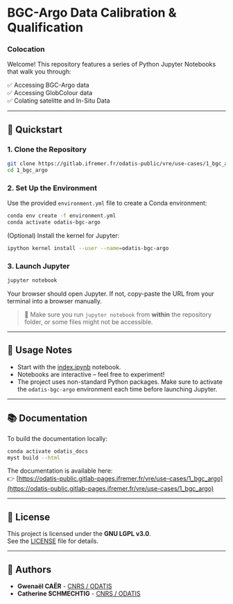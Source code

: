 # BGC-Argo Data Calibration & Qualification

### Colocation

Welcome! This repository features a series of Python Jupyter Notebooks that walk you through:

✅ Accessing BGC-Argo data  
✅ Accessing GlobColour data  
✅ Colating satelitte and In-Situ Data

---

## 🚀 Quickstart

### 1. Clone the Repository

```bash
git clone https://gitlab.ifremer.fr/odatis-public/vre/use-cases/1_bgc_argo.git
cd 1_bgc_argo
```

### 2. Set Up the Environment

Use the provided `environment.yml` file to create a Conda environment:

```bash
conda env create -f environment.yml
conda activate odatis-bgc-argo
```

(Optional) Install the kernel for Jupyter:

```bash
ipython kernel install --user --name=odatis-bgc-argo
```

### 3. Launch Jupyter

```bash
jupyter notebook
```

Your browser should open Jupyter. If not, copy-paste the URL from your terminal into a browser manually.

> 📌 Make sure you run `jupyter notebook` from **within** the repository folder, or some files might not be accessible.

---

## 🧪 Usage Notes

- Start with the [index.ipynb](.notebooks/index.ipynb) notebook.
- Notebooks are interactive – feel free to experiment!
- The project uses non-standard Python packages. Make sure to activate the `odatis-bgc-argo` environment each time before launching Jupyter.

---

## 📚 Documentation

To build the documentation locally:

```bash
conda activate odatis_docs
myst build --html
```

The documentation is available here:  
👉 [https://odatis-public.gitlab-pages.ifremer.fr/vre/use-cases/1_bgc_argo](https://odatis-public.gitlab-pages.ifremer.fr/vre/use-cases/1_bgc_argo)

---

## 📜 License

This project is licensed under the **GNU LGPL v3.0**.  
See the [LICENSE](./LICENSE) file for details.

---

## 👥 Authors

- **Gwenaël CAËR** - [CNRS / ODATIS](https://www.odatis-ocean.fr/en/)
- **Catherine SCHMECHTIG** - [CNRS / ODATIS](https://www.odatis-ocean.fr/en/)
